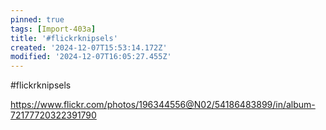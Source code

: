 ```yaml
---
pinned: true
tags: [Import-403a]
title: '#flickrknipsels'
created: '2024-12-07T15:53:14.172Z'
modified: '2024-12-07T16:05:27.455Z'
---
```


#flickrknipsels

https://www.flickr.com/photos/196344556@N02/54186483899/in/album-72177720322391790

